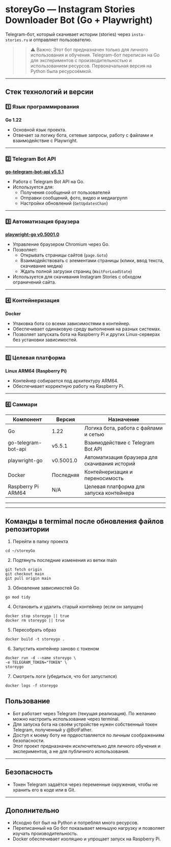 # storeyGo — Instagram Stories Downloader Bot (Go + Playwright)

Telegram-бот, который скачивает истории (stories) через `insta-stories.ru` и отправляет пользователю.

>>⚠️ Важно: Этот бот предназначен только для личного использования и обучения.
>>Telegram-бот переписан на Go для экспериментов с производительностью и использованием ресурсов. Первоначальная версия на Python была ресурсоёмкой.

---

## Стек технологий и версии
### 1️⃣ Язык программирования

**Go 1.22**  
- Основной язык проекта.  
- Отвечает за логику бота, сетевые запросы, работу с файлами и взаимодействие с Playwright.  

---

### 2️⃣ Telegram Bot API

**[go-telegram-bot-api v5.5.1](https://github.com/go-telegram-bot-api/telegram-bot-api)**  
- Работа с Telegram Bot API на Go.  
- Используется для:  
  - Получения сообщений от пользователей  
  - Отправки сообщений, фото, видео и медиагрупп  
  - Настройки обновлений (`GetUpdatesChan`)  

---

### 3️⃣ Автоматизация браузера

**[playwright-go v0.5001.0](https://github.com/playwright-community/playwright-go)**  
- Управление браузером Chromium через Go.  
- Позволяет:  
  - Открывать страницы сайтов (`page.Goto`)  
  - Взаимодействовать с элементами страницы (клики, ввод текста, скачивание медиа)  
  - Ждать полной загрузки страниц (`WaitForLoadState`)  
- Используется для скачивания Instagram Stories с обходом ограничений сайта.  

---

### 4️⃣ Контейнеризация

**Docker**  
- Упаковка бота со всеми зависимостями в контейнер.  
- Обеспечивает одинаковую среду выполнения на разных системах.  
- Позволяет запускать бота на Raspberry Pi и других Linux-серверах без установки зависимостей.  

---

### 5️⃣ Целевая платформа

**Linux ARM64 (Raspberry Pi)**  
- Контейнер собирается под архитектуру ARM64.  
- Обеспечивает корректную работу на Raspberry Pi.  

---

### 6️⃣ Саммари

| Компонент                | Версия     | Назначение                                         |
|---------------------------|-----------|---------------------------------------------------|
| Go                        | 1.22      | Логика бота, работа с файлами и сетью            |
| go-telegram-bot-api       | v5.5.1    | Взаимодействие с Telegram Bot API               |
| playwright-go             | v0.5001.0 | Автоматизация браузера для скачивания историй    |
| Docker                    | Последняя | Контейнеризация и переносимость                  |
| Raspberry Pi ARM64        | N/A       | Целевая платформа для запуска контейнера         |

---


---

## Команды в termimal после обновления файлов репозитории

1. Перейти в папку проекта
```
cd ~/storeyGo
```
2. Подтянуть последние изменения из ветки main
```
git fetch origin
git checkout main
git pull origin main
```
3. Обновление зависимостей Go
```
go mod tidy
```

4. Остановить и удалить старый контейнер (если он запущен)
```
docker stop storeygo || true
docker rm storeygo || true
```
5. Пересобрать образ
```
docker build -t storeygo .
```

6. Запустить контейнер заново с токеном
```
docker run -d --name storeygo \
-e TELEGRAM_TOKEN="TOKEN" \
storeygo
```
7. Смотреть логи (убедиться, что бот запустился)
```
docker logs -f storeygo
```


## Пользование

- Бот работает через Telegram (текущая реализация). По желанию можно настроить использование через terminal.
- Для запуска бота на своём устройстве нужен собственный токен Telegram, полученный у @BotFather.
- Доступ к моему боту не прдеоставляется по личным соображениям безопасности.
- Этот проект предназначен исключительно для личного обучения и экспериментов, а не для публичного использования.

---

## Безопасность

- Токен Telegram задаётся через переменные окружения, чтобы не хранить его в коде или в Git.

---

## Дополнительно

- Исходно бот был на Python и потреблял много ресурсов.
- Переписанный на Go бот показывает меньшую нагрузку и позволяет изучать производительность.
- Docker обеспечивает изоляцию и упрощает запуск на Raspberry Pi.





